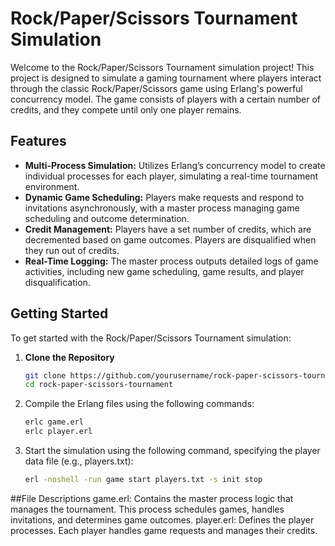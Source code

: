 # Rock/Paper/Scissors Tournament Simulation

Welcome to the Rock/Paper/Scissors Tournament simulation project! This project is designed to simulate a gaming tournament where players interact through the classic Rock/Paper/Scissors game using Erlang's powerful concurrency model. The game consists of players with a certain number of credits, and they compete until only one player remains.

## Features

- **Multi-Process Simulation:** Utilizes Erlang’s concurrency model to create individual processes for each player, simulating a real-time tournament environment.
- **Dynamic Game Scheduling:** Players make requests and respond to invitations asynchronously, with a master process managing game scheduling and outcome determination.
- **Credit Management:** Players have a set number of credits, which are decremented based on game outcomes. Players are disqualified when they run out of credits.
- **Real-Time Logging:** The master process outputs detailed logs of game activities, including new game scheduling, game results, and player disqualification.

## Getting Started

To get started with the Rock/Paper/Scissors Tournament simulation:

1. **Clone the Repository**

   ```bash
   git clone https://github.com/yourusername/rock-paper-scissors-tournament.git
   cd rock-paper-scissors-tournament
   
2. Compile the Erlang files using the following commands:

   ```bash
   erlc game.erl
   erlc player.erl

3. Start the simulation using the following command, specifying the player data file (e.g., players.txt):

   ```bash
   erl -noshell -run game start players.txt -s init stop

##File Descriptions
game.erl: Contains the master process logic that manages the tournament. This process schedules games, handles invitations, and determines game outcomes.
player.erl: Defines the player processes. Each player handles game requests and manages their credits.


